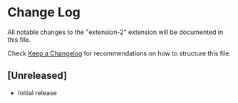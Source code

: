 # Change Log

All notable changes to the "extension-2" extension will be documented in this file.

Check [Keep a Changelog](http://keepachangelog.com/) for recommendations on how to structure this file.

## [Unreleased]

- Initial release
